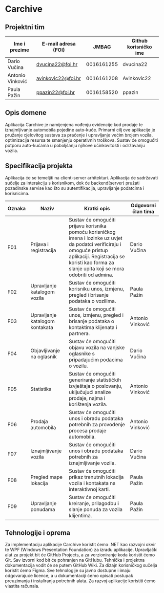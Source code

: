 # Carchive
## Projektni tim

Ime i prezime | E-mail adresa (FOI) | JMBAG | Github korisničko ime 
------------  | ------------------- | ----- | --------------------- 
Dario Vučina | dvucina22@foi.hr | 0016161255 | dvucina22
Antonio Vinković | avinkovic22@foi.hr | 0016161208 | Avinkovic22
Paula Pažin | ppazin22@foi.hr | 0016158520 | ppazin

## Opis domene
Aplikacija Carchive je namijenjena vođenju evidencije kod prodaje te iznajmljivanje automobila pojedine auto-kuće. Primarni cilj ove aplikacije je pružanje cjelovitog sustava za praćenje i upravljanje većim brojem vozila, optimizacija resursa te smanjenju operativnih troškova. Sustav će omogućiti potporu auto-kućama u poboljšanju njihove učinkovitosti i održavanju vozila.

## Specifikacija projekta
Aplikacija će se temeljiti na client-server arhitekturi. Aplikacija će sadržavati sučelje za interakciju s korisnikom, dok će backend(server) pružati pozadinske servise kao što su autentifikacija, upravljanje podatcima i korisnicima.

Oznaka | Naziv | Kratki opis | Odgovorni član tima
------ | ----- | ----------- | -------------------
F01 | Prijava i registracija | Sustav će omogućiti prijavu korisnika pomoću korisničkog imena i lozinke uz uvjet da podatci verificiraju i omoguće pristup aplikaciji. Registracija se koristi kao forma za slanje upita koji se mora odobriti od admina. | Dario Vučina 
F02 | Upravljanje katalogom vozila | Sustav će omogućiti korisniku unos, izmjenu, pregled i brisanje podataka o vozilima. | Paula Pažin
F03 | Upravljanje katalogom kontakata | Sustav će omogućiti unos, izmjenu, pregled i brisanje podataka o kontaktima klijenata i partnera. | Antonio Vinković
F04 | Objavljivanje na oglasnik |Sustav će omogućiti objavu vozila na vanjske oglasnike s pripadajućim podacima o vozilu. | Dario Vučina
F05 | Statistika | Sustav će omogućiti generiranje statističkih izvještaja o poslovanju, uključujući analize prodaje, najma i korištenja vozila. | Antonio Vinković
F06 | Prodaja automobila | Sustav će omogućiti unos i obradu podataka potrebnih za provođenje procesa prodaje automobila. | Antonio Vinković
F07 | Iznajmljivanje vozila | Sustav će omogućiti unos i obradu podataka potrebnih za iznajmljivanje vozila. | Dario Vučina
F08 | Pregled mape lokacija | Sustav će omogućiti prikaz trenutnih lokacija vozila i kontakata na interaktivnoj karti. | Paula Pažin
F09 | Upravljanje ponudama | Sustav će omogućiti kreiranje, prilagodbu i slanje ponuda za vozila klijentima. | Paula Pažin


## Tehnologije i oprema
Za implementaciju aplikacije Carchive koristit ćemo .NET kao razvojni okvir te WPF (Windows Presentation Foundation) za izradu aplikacije. Upravljački alat za projekt bit će GitHub Projects, a za verzioniranje koda koristit ćemo Git. Sav izvorni kod bit će pohranjen na GitHubu. Tehnička i projektna dokumentacija vodit će se putem GitHub Wiki. Za dizajn korisničkog sučelja koristit ćemo Figma. Sve tehnologije su javno dostupne i imaju odgovarajuće licence, a u dokumentaciji ćemo opisati postupak preuzimanja i instaliranja potrebnih alata. Za razvoj aplikacije koristiti ćemo vlastita računala.
